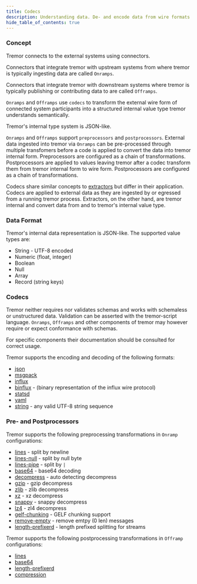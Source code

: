 ```yaml
---
title: Codecs
description: Understanding data. De- and encode data from wire formats.
hide_table_of_contents: true
---
```


### Concept

Tremor connects to the external systems using connectors.

Connectors that integrate tremor with upstream systems from where tremor is typically
ingesting data are called `Onramps`.

Connectors that integrate tremor with downstream systems where tremor is typically
publishing or contributing data to are called `Offramps`.

`Onramps` and `Offramps` use `codecs` to transform the external wire form of connected
system participants into a structured internal value type tremor understands semantically.

Tremor's internal type system is JSON-like.

`Onramps` and `Offramps` support `preprocessors` and `postprocessors`. External data ingested into tremor
via `Onramps` can be pre-processed through multiple transfomers before a code is applied to convert the
data into tremor internal form. Preprocessors are configured as a chain of transformations. Postprocessors
are applied to values leaving tremor after a codec transform them from tremor internal form to wire
form. Postprocessors are configured as a chain of transformations.

Codecs share similar concepts to [extractors](/docs/tremor-script/#extractors) but differ in their
application. Codecs are applied to external data as they are ingested by or egressed from a running tremor process.
Extractors, on the other hand, are tremor internal and convert data from and to tremor's internal value type.

### Data Format

Tremor's internal data representation is JSON-like. The supported value types are:

* String - UTF-8 encoded
* Numeric (float, integer)
* Boolean
* Null
* Array
* Record (string keys)

### Codecs

Tremor neither requires nor validates schemas and works with schemaless or unstructured
data. Validation can be asserted with the tremor-script language. `Onramps`, `Offramps`
and other components of tremor may however require or expect conformance with schemas.

For specific components their documentation should be consulted for correct usage.

Tremor supports the encoding and decoding of the following formats:

* [json](/docs/artefacts/codecs#json)
* [msgpack](/docs/artefacts/codecs#msgpack)
* [influx](/docs/artefacts/codecs#influx)
* [binflux](/docs/artefacts/codecs#binflux) - (binary representation of the influx wire protocol)
* [statsd](/docs/artefacts/codecs#statsd)
* [yaml](/docs/artefacts/codecs#yaml)
* [string](/docs/artefacts/codecs#string) - any valid UTF-8 string sequence

<h3 class="section-head" id="h-concept"><a href="#h-codecs"></a>Pre- and Postprocessors</h3>

Tremor supports the following preprocessing transformations in `Onramp` configurations:

* [lines](/docs/artefacts/preprocessors/#lines) - split by newline
* [lines-null](/docs/artefacts/preprocessors/#lines-null) - split by null byte
* [lines-pipe](/docs/artefacts/preprocessors/#lines-pipe) - split by `|`
* [base64](/docs/artefacts/preprocessors/#base64) - base64 decoding
* [decompress](/docs/artefacts/preprocessors/#decompress) - auto detecting decompress
* [gzip](/docs/artefacts/preprocessors/#gzip) - gzip decompress
* [zlib](/docs/artefacts/preprocessors/#zlib) - zlib decompress
* [xz](/docs/artefacts/preprocessors/#xz) - xz decompress
* [snappy](/docs/artefacts/preprocessors/#snappy) - snappy decompress
* [lz4](/docs/artefacts/preprocessors/#lz4) - zl4 decompress
* [gelf-chunking](/docs/artefacts/preprocessors/#gelf-chunking) - GELF chunking support
* [remove-empty](/docs/artefacts/preprocessors/#remove-empty) - remove emtpy (0 len) messages
* [length-prefixerd](/docs/artefacts/preprocessors/#length-prefixerd) - length prefixed splitting for streams

Tremor supports the following postprocessing transformations in `Offramp` configurations:

* [lines](/docs/artefacts/postprocessors/#lines)
* [base64](/docs/artefacts/postprocessors/#base64)
* [length-prefixerd](/docs/artefacts/postprocessors/#length-prefixerd)
* [compression](/docs/artefacts/postprocessors/#compression)
